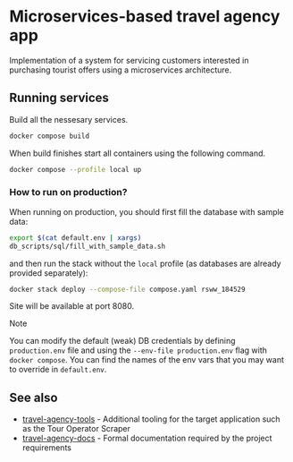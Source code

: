# Microservices-based travel agency app

Implementation of a system for servicing customers interested in purchasing tourist offers using a microservices architecture.

## Running services

Build all the nessesary services.
```bash
docker compose build
```

When build finishes start all containers using the following command.
```bash
docker compose --profile local up
```

### How to run on production?

When running on production, you should first fill the database with sample data:
```bash
export $(cat default.env | xargs)
db_scripts/sql/fill_with_sample_data.sh
```
and then run the stack without the `local` profile (as databases are already provided separately):
```bash
docker stack deploy --compose-file compose.yaml rsww_184529
```

Site will be available at port 8080.

> [!NOTE]
> You can modify the default (weak) DB credentials by defining `production.env` file
> and using the `--env-file production.env` flag with `docker compose`.
> You can find the names of the env vars that you may want to override in `default.env`.

## See also

- [travel-agency-tools](https://github.com/YetAnotherSpieskowcy/travel-agency-tools) - Additional tooling for the target application such as the Tour Operator Scraper
- [travel-agency-docs](https://github.com/YetAnotherSpieskowcy/travel-agency-docs) - Formal documentation required by the project requirements
